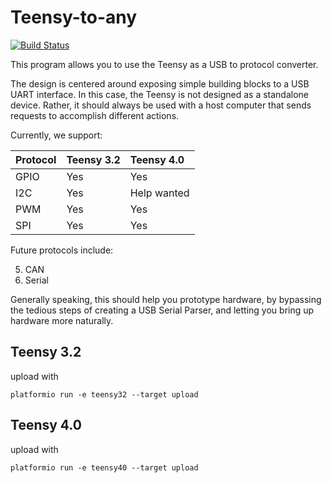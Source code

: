 # Teensy-to-any

[![Build Status](https://travis-ci.org/ramonaoptics/teensy-to-any.svg?branch=master)](https://travis-ci.org/ramonaoptics/teensy-to-any)

This program allows you to use the Teensy as a USB to protocol converter.

The design is centered around exposing simple building blocks to a USB UART interface.
In this case, the Teensy is not designed as a standalone device. Rather, it should always be used with 
a host computer that sends requests to accomplish different actions.

Currently, we support:


| Protocol | Teensy 3.2 | Teensy 4.0 |
|:---------|:-----------|:-----------|
| GPIO     | Yes        | Yes        |
| I2C      | Yes        | Help wanted|
| PWM      | Yes        | Yes        |
| SPI      | Yes        | Yes        |

Future protocols include:

5. CAN
6. Serial

Generally speaking, this should help you prototype hardware, by bypassing the tedious steps of creating a USB Serial Parser, and letting you bring up hardware more naturally.

## Teensy 3.2

upload with

```
platformio run -e teensy32 --target upload
```

## Teensy 4.0

upload with

```
platformio run -e teensy40 --target upload
```

